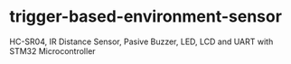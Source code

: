 # trigger-based-environment-sensor
HC-SR04, IR Distance Sensor, Pasive Buzzer, LED, LCD and UART with STM32 Microcontroller

